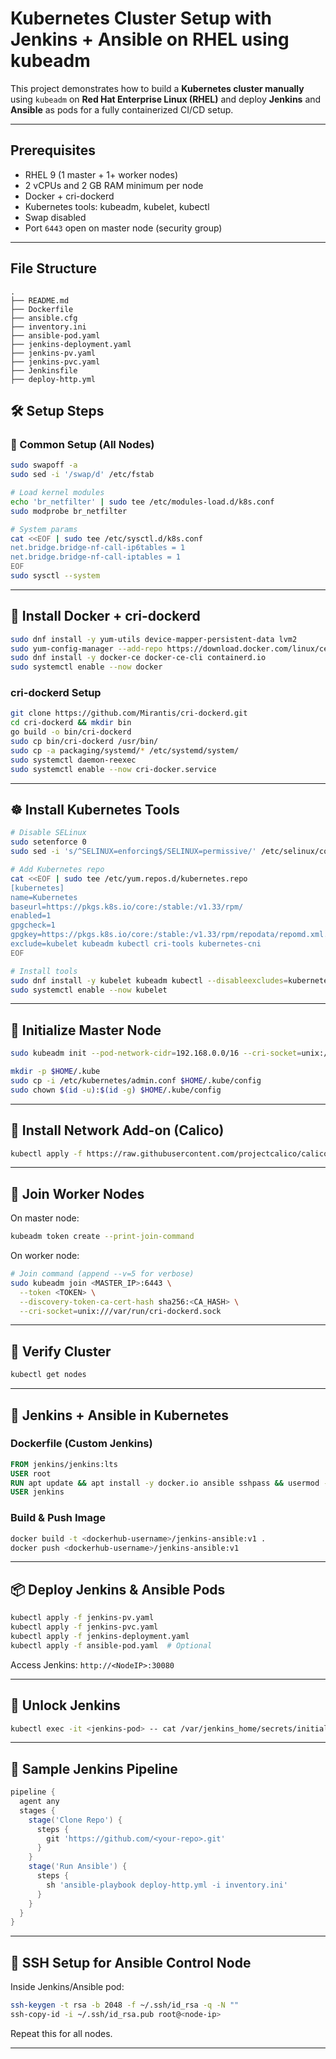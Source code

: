 

#  Kubernetes Cluster Setup with Jenkins + Ansible on RHEL using kubeadm

This project demonstrates how to build a **Kubernetes cluster manually** using `kubeadm` on **Red Hat Enterprise Linux (RHEL)** and deploy **Jenkins** and **Ansible** as pods for a fully containerized CI/CD setup.

---

##  Prerequisites

- RHEL 9 (1 master + 1+ worker nodes)
- 2 vCPUs and 2 GB RAM minimum per node
- Docker + cri-dockerd
- Kubernetes tools: kubeadm, kubelet, kubectl
- Swap disabled
- Port `6443` open on master node (security group)

---

## File Structure

```
.
├── README.md
├── Dockerfile
├── ansible.cfg
├── inventory.ini
├── ansible-pod.yaml
├── jenkins-deployment.yaml
├── jenkins-pv.yaml
├── jenkins-pvc.yaml
├── Jenkinsfile
├── deploy-http.yml
```

## 🛠️ Setup Steps

### 🔧 Common Setup (All Nodes)

```bash
sudo swapoff -a
sudo sed -i '/swap/d' /etc/fstab

# Load kernel modules
echo 'br_netfilter' | sudo tee /etc/modules-load.d/k8s.conf
sudo modprobe br_netfilter

# System params
cat <<EOF | sudo tee /etc/sysctl.d/k8s.conf
net.bridge.bridge-nf-call-ip6tables = 1
net.bridge.bridge-nf-call-iptables = 1
EOF
sudo sysctl --system
````

---

## 🐳 Install Docker + cri-dockerd

```bash
sudo dnf install -y yum-utils device-mapper-persistent-data lvm2
sudo yum-config-manager --add-repo https://download.docker.com/linux/centos/docker-ce.repo
sudo dnf install -y docker-ce docker-ce-cli containerd.io
sudo systemctl enable --now docker
```

### cri-dockerd Setup

```bash
git clone https://github.com/Mirantis/cri-dockerd.git
cd cri-dockerd && mkdir bin
go build -o bin/cri-dockerd
sudo cp bin/cri-dockerd /usr/bin/
sudo cp -a packaging/systemd/* /etc/systemd/system/
sudo systemctl daemon-reexec
sudo systemctl enable --now cri-docker.service
```

---

## ☸️ Install Kubernetes Tools

```bash
# Disable SELinux
sudo setenforce 0
sudo sed -i 's/^SELINUX=enforcing$/SELINUX=permissive/' /etc/selinux/config

# Add Kubernetes repo
cat <<EOF | sudo tee /etc/yum.repos.d/kubernetes.repo
[kubernetes]
name=Kubernetes
baseurl=https://pkgs.k8s.io/core:/stable:/v1.33/rpm/
enabled=1
gpgcheck=1
gpgkey=https://pkgs.k8s.io/core:/stable:/v1.33/rpm/repodata/repomd.xml.key
exclude=kubelet kubeadm kubectl cri-tools kubernetes-cni
EOF

# Install tools
sudo dnf install -y kubelet kubeadm kubectl --disableexcludes=kubernetes
sudo systemctl enable --now kubelet
```

---

## 🧩 Initialize Master Node

```bash
sudo kubeadm init --pod-network-cidr=192.168.0.0/16 --cri-socket=unix:///var/run/cri-dockerd.sock

mkdir -p $HOME/.kube
sudo cp -i /etc/kubernetes/admin.conf $HOME/.kube/config
sudo chown $(id -u):$(id -g) $HOME/.kube/config
```

---

## 📡 Install Network Add-on (Calico)

```bash
kubectl apply -f https://raw.githubusercontent.com/projectcalico/calico/v3.26.1/manifests/calico.yaml
```

---

## 🧩 Join Worker Nodes

On master node:

```bash
kubeadm token create --print-join-command
```

On worker node:

```bash
# Join command (append --v=5 for verbose)
sudo kubeadm join <MASTER_IP>:6443 \
  --token <TOKEN> \
  --discovery-token-ca-cert-hash sha256:<CA_HASH> \
  --cri-socket=unix:///var/run/cri-dockerd.sock
```

---

## 🧪 Verify Cluster

```bash
kubectl get nodes
```

---

## 🧰 Jenkins + Ansible in Kubernetes

### Dockerfile (Custom Jenkins)

```Dockerfile
FROM jenkins/jenkins:lts
USER root
RUN apt update && apt install -y docker.io ansible sshpass && usermod -aG docker jenkins
USER jenkins
```

### Build & Push Image

```bash
docker build -t <dockerhub-username>/jenkins-ansible:v1 .
docker push <dockerhub-username>/jenkins-ansible:v1
```

---

## 📦 Deploy Jenkins & Ansible Pods

```bash
kubectl apply -f jenkins-pv.yaml
kubectl apply -f jenkins-pvc.yaml
kubectl apply -f jenkins-deployment.yaml
kubectl apply -f ansible-pod.yaml  # Optional
```

Access Jenkins: `http://<NodeIP>:30080`

---

## 🔐 Unlock Jenkins

```bash
kubectl exec -it <jenkins-pod> -- cat /var/jenkins_home/secrets/initialAdminPassword
```

---

## 🧪 Sample Jenkins Pipeline

```groovy
pipeline {
  agent any
  stages {
    stage('Clone Repo') {
      steps {
        git 'https://github.com/<your-repo>.git'
      }
    }
    stage('Run Ansible') {
      steps {
        sh 'ansible-playbook deploy-http.yml -i inventory.ini'
      }
    }
  }
}
```

---

## 🔐 SSH Setup for Ansible Control Node

Inside Jenkins/Ansible pod:

```bash
ssh-keygen -t rsa -b 2048 -f ~/.ssh/id_rsa -q -N ""
ssh-copy-id -i ~/.ssh/id_rsa.pub root@<node-ip>
```

Repeat this for all nodes.

---
